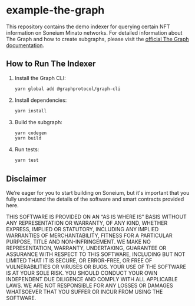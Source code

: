 # example-the-graph

This repository contains the demo indexer for querying certain NFT information on Soneium Minato networks. For detailed information about The Graph and how to create subgraphs, please visit the [official The Graph documentation](https://thegraph.com/docs/en/subgraphs/quick-start/).

## How to Run The Indexer

1. Install the Graph CLI:

   ```sh
   yarn global add @graphprotocol/graph-cli
   ```

2. Install dependencies:

   ```sh
   yarn install
   ```

3. Build the subgraph:

   ```sh
   yarn codegen
   yarn build
   ```

4. Run tests:

   ```sh
   yarn test
   ```

## Disclaimer

We’re eager for you to start building on Soneium, but it's important that you fully understand the details of the software and smart contracts provided here.

THIS SOFTWARE IS PROVIDED ON AN “AS IS WHERE IS” BASIS WITHOUT ANY REPRESENTATION OR WARRANTY, OF ANY KIND, WHETHER EXPRESS, IMPLIED OR STATUTORY, INCLUDING ANY IMPLIED WARRANTIES OF MERCHANTABILITY, FITNESS FOR A PARTICULAR PURPOSE, TITLE AND NON-INFRINGEMENT. WE MAKE NO REPRESENTATION, WARRANTY, UNDERTAKING, GUARANTEE OR ASSURANCE WITH RESPECT TO THIS SOFTWARE, INCLUDING BUT NOT LIMITED THAT IT IS SECURE, OR ERROR-FREE, OR FREE OF VULNERABILITIES OR VIRUSES OR BUGS.
YOUR USE OF THE SOFTWARE IS AT YOUR SOLE RISK. YOU SHOULD CONDUCT YOUR OWN INDEPENDENT DUE DILIGENCE AND COMPLY WITH ALL APPLICABLE LAWS. WE ARE NOT RESPONSIBLE FOR ANY LOSSES OR DAMAGES WHATSOEVER THAT YOU SUFFER OR INCUR FROM USING THE SOFTWARE.
